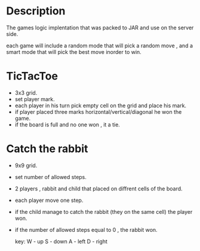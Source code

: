 # Description 

The games logic implentation that was packed to JAR and use on the server side.

each game will include a random mode that will pick a random move , and a smart mode that will pick the best move inorder to win.


# TicTacToe 

- 3x3 grid.
- set player mark.
- each player in his turn pick empty cell on the grid and place his mark.
- if player placed three marks horizontal/vertical/diagonal he won the game.
- if the board is full and no one won , it a tie.

# Catch the rabbit

- 9x9 grid.
- set number of allowed steps.
- 2 players , rabbit and child that placed on diffrent cells of the board.
- each player move one step.
- if the child manage to catch the rabbit (they on the same cell) the player won.
- if the number of allowed steps equal to 0 , the rabbit won.

    key:
    W - up
    S - down
    A - left
    D - right
